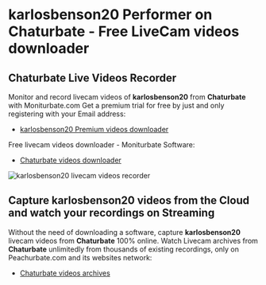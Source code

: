 # karlosbenson20 Performer on Chaturbate - Free LiveCam videos downloader

## Chaturbate Live Videos Recorder

Monitor and record livecam videos of **karlosbenson20** from **Chaturbate** with Moniturbate.com
Get a premium trial for free by just and only registering with your Email address:
* [karlosbenson20 Premium videos downloader](https://moniturbate.com/request-demo-licence-key.html)

Free livecam videos downloader - Moniturbate Software:
* [Chaturbate videos downloader](https://moniturbate.com/moniturbate-download-software.html)

![karlosbenson20 livecam videos recorder](https://peachurnet.com/templates/moniturbate-software.png)


## Capture karlosbenson20 videos from the Cloud and watch your recordings on Streaming

Without the need of downloading a software, capture **karlosbenson20** livecam videos from **Chaturbate** 100% online.
Watch Livecam archives from **Chaturbate** unlimitedly from thousands of existing recordings, only on Peachurbate.com and its websites network:
* [Chaturbate videos archives](https://peachurnet.com/)